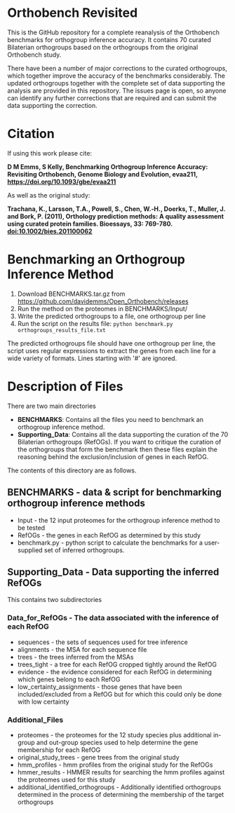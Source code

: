 # Orthobench Revisited
This is the GitHub repository for a complete reanalysis of the Orthobench benchmarks for orthogroup inference accuracy. It contains 70 curated Bilaterian orthogroups based on the orthogroups from the original Orthobench study. 

There have been a number of major corrections to the curated orthogroups, which together improve the accuracy of the benchmarks considerably. The updated orthogroups together with the complete set of data supporting the analysis are provided in this repository. The issues page is open, so anyone can identify any further corrections that are required and can submit the data supporting the correction.

# Citation
If using this work please cite:

**D M Emms, S Kelly, Benchmarking Orthogroup Inference Accuracy: Revisiting Orthobench, Genome Biology and Evolution, evaa211, https://doi.org/10.1093/gbe/evaa211**

As well as the original study:

**Trachana, K., Larsson, T.A., Powell, S., Chen, W.‐H., Doerks, T., Muller, J. and Bork, P. (2011), Orthology prediction methods: A quality assessment using curated protein families. Bioessays, 33: 769-780. [doi:10.1002/bies.201100062](https://doi.org/10.1002/bies.201100062)**


# Benchmarking an Orthogroup Inference Method
1. Download BENCHMARKS.tar.gz from <https://github.com/davidemms/Open_Orthobench/releases>
2. Run the method on the proteomes in BENCHMARKS/Input/
3. Write the predicted orthogroups to a file, one orthogroup per line 
4. Run the script on the results file: `python benchmark.py orthogroups_results_file.txt`

The predicted orthogroups file should have one orthogroup per line, the script uses regular expressions to extract the genes from each line for a wide variety of formats. Lines starting with '#' are ignored.

# Description of Files

There are two main directories
* **BENCHMARKS**: Contains all the files you need to benchmark an orthogroup inference method.
* **Supporting_Data**: Contains all the data supporting the curation of the 70 Bilaterian orthogroups (RefOGs). If you want to critique the curation of the orthogroups that form the benchmark then these files explain the reasoning behind the exclusion/inclusion of genes in each RefOG.

The contents of this directory are as follows.

## BENCHMARKS - data & script for benchmarking orthogroup inference methods
* Input - the 12 input proteomes for the orthogroup inference method to be tested
* RefOGs - the genes in each RefOG as determined by this study
* benchmark.py - python script to calculate the benchmarks for a user-supplied set of inferred orthogroups.

## Supporting_Data - Data supporting the inferred RefOGs
This contains two subdirectories 
	
### Data_for_RefOGs - The data associated with the inference of each RefOG
* sequences - the sets of sequences used for tree inference
* alignments - the MSA for each sequence file
* trees - the trees inferred from the MSAs
* trees\_tight - a tree for each RefOG cropped tightly around the RefOG
* evidence - the evidence considered for each RefOG in determining which genes belong to each RefOG
* low\_certainty_assignments - those genes that have been included/excluded from a RefOG but for which this could only be done with low certainty

### Additional_Files
* proteomes - the proteomes for the 12 study species plus additional in-group and out-group species used to help determine the gene membership for each RefOG
* original\_study\_trees - gene trees from the original study
* hmm\_profiles - hmm profiles from the original study for the RefOGs
* hmmer\_results - HMMER results for searching the hmm profiles against the proteomes used for this study
* additional\_identified\_orthogroups - Additionally identified orthogroups determined in the process of determining the membership of the target orthogroups
